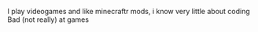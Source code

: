 I play videogames and like minecraftr mods, i know very little about coding
Bad (not  really) at games
